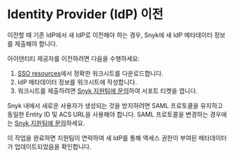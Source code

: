 # Identity Provider (IdP) 이전

이전할 때 기존 IdP에서 새 IdP로 이전해야 하는 경우, Snyk에 새 IdP 메타데이터 정보를 제출해야 합니다.

아이덴티티 제공자를 이전하려면 다음을 수행하세요:

1. [SSO resources](set-up-snyk-single-sign-on-sso.md#resources)에서 정확한 워크시트를 다운로드합니다.
2. IdP 메타데이터 정보를 워크시트에 작성합니다.
3. 워크시트를 제출하려면 [Snyk 지원팀에 문의](https://support.snyk.io)하여 서포트 티켓을 엽니다.

Snyk 내에서 새로운 사용자가 생성되는 것을 방지하려면 SAML 프로토콜을 유지하고 동일한 Entity ID 및 ACS URL을 사용해야 합니다. SAML 프로토콜을 변경하는 경우에는 [Snyk 지원팀에 문의](https://support.snyk.io)하세요.

이 작업을 완료하면 지원팀이 연락하여 새 IdP를 통해 액세스 권한이 부여된 메타데이터가 업데이트되었음을 확인합니다.